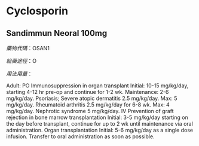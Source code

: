 # Cyclosporin

## Sandimmun Neoral 100mg

*藥物代碼*：OSAN1

*給藥途徑*：O

*用法用量*：

Adult: PO Immunosuppression in organ transplant Initial: 10-15 mg/kg/day, starting 4-12 hr pre-op and continue for 1-2 wk. Maintenance: 2-6 mg/kg/day. Psoriasis; Severe atopic dermatitis 2.5 mg/kg/day. Max: 5 mg/kg/day. Rheumatoid arthritis 2.5 mg/kg/day for 6-8 wk. Max: 4 mg/kg/day. Nephrotic syndrome 5 mg/kg/day. IV Prevention of graft rejection in bone marrow transplantation Initial: 3-5 mg/kg/day starting on the day before transplant, continue for up to 2 wk until maintenance via oral administration. Organ transplantation Initial: 5-6 mg/kg/day as a single dose infusion. Transfer to oral administration as soon as possible.

